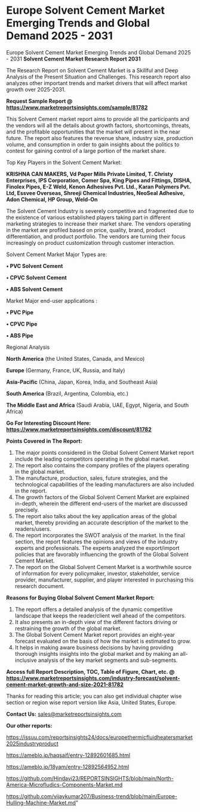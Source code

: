 # Europe Solvent Cement Market Emerging Trends and Global Demand 2025 - 2031
Europe Solvent Cement Market Emerging Trends and Global Demand 2025 - 2031
<strong>Solvent Cement Market Research Report 2031</strong>

The Research Report on Solvent Cement Market is a Skillful and Deep Analysis of the Present Situation and Challenges. This research report also analyzes other important trends and market drivers that will affect market growth over 2025-2031.

<strong>Request Sample Report @ <a href=https://www.marketreportsinsights.com/sample/81782>https://www.marketreportsinsights.com/sample/81782</a></strong>

This Solvent Cement market report aims to provide all the participants and the vendors will all the details about growth factors, shortcomings, threats, and the profitable opportunities that the market will present in the near future. The report also features the revenue share, industry size, production volume, and consumption in order to gain insights about the politics to contest for gaining control of a large portion of the market share.

Top Key Players in the Solvent Cement Market:

<strong>KRISHNA CAN MAKERS, Vd Paper Mills Private Limited, T. Christy Enterprises, IPS Corporation, Comer Spa, King Pipes and Fittings, DISHA, Finolex Pipes, E-Z Weld, Kenon Adhesives Pvt. Ltd., Karan Polymers Pvt. Ltd, Essvee Overseas, Shreeji Chemical Industries, NeoSeal Adhesive, Adon Chemical, HP Group, Weld-On</strong>

The Solvent Cement Industry is severely competitive and fragmented due to the existence of various established players taking part in different marketing strategies to increase their market share. The vendors operating in the market are profiled based on price, quality, brand, product differentiation, and product portfolio. The vendors are turning their focus increasingly on product customization through customer interaction.

Solvent Cement Market Major Types are:

<strong>• PVC Solvent Cement

• CPVC Solvent Cement

• ABS Solvent Cement</strong>

Market Major end-user applications :

<strong>• PVC Pipe

• CPVC Pipe

• ABS Pipe</strong>

Regional Analysis

</u><strong><b>North America</b></strong> (the United States, Canada, and Mexico)

<strong><b>Europe </b></strong>(Germany, France, UK, Russia, and Italy)

<strong><b>Asia-Pacific</b></strong> (China, Japan, Korea, India, and Southeast Asia)

<strong><b>South America</b></strong> (Brazil, Argentina, Colombia, etc.)

<strong><b>The Middle East and Africa</b></strong> (Saudi Arabia, UAE, Egypt, Nigeria, and South Africa)

<strong>Go For Interesting Discount Here: <a href=https://www.marketreportsinsights.com/discount/81782>https://www.marketreportsinsights.com/discount/81782</a></strong>

<strong>Points Covered in The Report:</strong>
<ol>
  <li>The major points considered in the Global Solvent Cement Market report include the leading competitors operating in the global market.</li>
  <li>The report also contains the company profiles of the players operating in the global market.</li>
  <li>The manufacture, production, sales, future strategies, and the technological capabilities of the leading manufacturers are also included in the report.</li>
  <li>The growth factors of the Global Solvent Cement Market are explained in-depth, wherein the different end-users of the market are discussed precisely.</li>
  <li>The report also talks about the key application areas of the global market, thereby providing an accurate description of the market to the readers/users.</li>
  <li>The report incorporates the SWOT analysis of the market. In the final section, the report features the opinions and views of the industry experts and professionals. The experts analyzed the export/import policies that are favorably influencing the growth of the Global Solvent Cement Market.</li>
  <li>The report on the Global Solvent Cement Market is a worthwhile source of information for every policymaker, investor, stakeholder, service provider, manufacturer, supplier, and player interested in purchasing this research document.</li>
</ol>
<strong>Reasons for Buying Global Solvent Cement Market Report:</strong>

<ol>
  <li>The report offers a detailed analysis of the dynamic competitive landscape that keeps the reader/client well ahead of the competitors.</li>
  <li>It also presents an in-depth view of the different factors driving or restraining the growth of the global market.</li>
  <li>The Global Solvent Cement Market report provides an eight-year forecast evaluated on the basis of how the market is estimated to grow.</li>
  <li>It helps in making aware business decisions by having providing thorough insights insights into the global market and by making an all-inclusive analysis of the key market segments and sub-segments.</li>
</ol>
<strong>Access full Report Description, TOC, Table of Figure, Chart, etc. @ <a href=https://www.marketreportsinsights.com/industry-forecast/solvent-cement-market-growth-and-size-2021-81782>https://www.marketreportsinsights.com/industry-forecast/solvent-cement-market-growth-and-size-2021-81782</a></strong>


Thanks for reading this article; you can also get individual chapter wise section or region wise report version like Asia, United States, Europe.

<strong>Contact Us:</strong>
sales@marketreportsinsights.com

<strong>Our other reports:</strong>

<a href=https://issuu.com/reportsinsights24/docs/europethermicfluidheatersmarket2025industryproduct>https://issuu.com/reportsinsights24/docs/europethermicfluidheatersmarket2025industryproduct</a>

<a href=https://ameblo.jp/haqsaif/entry-12892601685.html>https://ameblo.jp/haqsaif/entry-12892601685.html</a>

<a href=https://ameblo.jp/18yam/entry-12892564952.html>https://ameblo.jp/18yam/entry-12892564952.html</a>

<a href=https://github.com/Hindavi23/REPORTSINSIGHTS/blob/main/North-America-Microfludics-Components-Market.md>https://github.com/Hindavi23/REPORTSINSIGHTS/blob/main/North-America-Microfludics-Components-Market.md</a>

<a href=https://github.com/vijaykumar207/Business-trend/blob/main/Europe-Hulling-Machine-Market.md>https://github.com/vijaykumar207/Business-trend/blob/main/Europe-Hulling-Machine-Market.md</a>"
